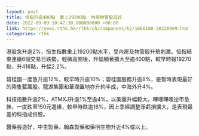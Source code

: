 ```yaml
---
layout: post
title: 恒指升逾400點　重上19200點　內房物管股造好
date: 2022-09-09 10:42:30.000000000 +08:00
link: https://news.rthk.hk/rthk/ch/component/k2/1666180-20220909.htm
categories: rthk
---
```


港股急升逾2%，恒生指數重上19200點水平，受內房及物管股升勢刺激。恒指結束連續6個交易日跌勢，輕微高開後，升幅顯著擴大至逾400點，較早時報19270點，升416點，升幅2.2%。

碧桂園一度急升逾12%，較早時升逾10%；碧桂園服務升逾8%，是暫時表現最好的兩隻藍籌股。龍湖集團和華潤置地亦升約半成，中海外升4%。

科技指數升逾2%，ATMXJ升逾1%至逾4%，以美團升幅較大。嗶哩嗶哩逆市急挫，一度跌至150元邊緣，較早時跌逾16%，因上季經調整淨虧損擴大，是表現最差的科指成份股。

醫藥股造好，中生製藥、翰森製藥和藥明生物升近4%或以上。
